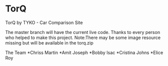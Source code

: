 # TorQ
TorQ by TYKO - Car Comparison Site

The master branch will have the current live code.
Thanks to every person who helped to make this project.
Note:There may be some image resource missing but will be available in the torq.zip






The Team
*Chriss Martin
*Amit Joseph
*Bobby Isac
*Cristina Johns
*Elice Roy


